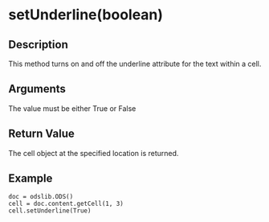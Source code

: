 # setUnderline(boolean) #

## Description ##

This method turns on and off the underline attribute for the text within a cell.

## Arguments ##

The value must be either True or False

## Return Value ##

The cell object at the specified location is returned.

## Example ##
```
doc = odslib.ODS()
cell = doc.content.getCell(1, 3)
cell.setUnderline(True)
```